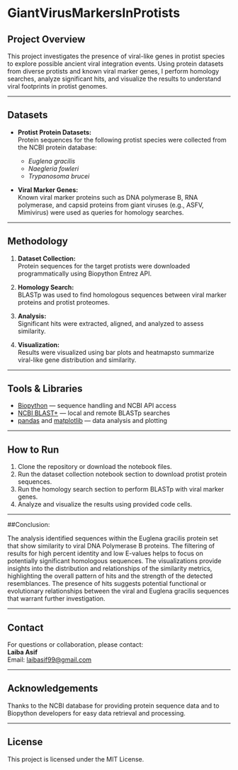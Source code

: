 # GiantVirusMarkersInProtists

## Project Overview

This project investigates the presence of viral-like genes in protist species to explore possible ancient viral integration events. Using protein datasets from diverse protists and known viral marker genes, I perform homology searches, analyze significant hits, and visualize the results to understand viral footprints in protist genomes.

---

## Datasets

- **Protist Protein Datasets:**  
  Protein sequences for the following protist species were collected from the NCBI protein database:  
  - *Euglena gracilis*  
  - *Naegleria fowleri*  
  - *Trypanosoma brucei*  

- **Viral Marker Genes:**  
  Known viral marker proteins such as DNA polymerase B, RNA polymerase, and capsid proteins from giant viruses (e.g., ASFV, Mimivirus) were used as queries for homology searches.

---

## Methodology

1. **Dataset Collection:**  
   Protein sequences for the target protists were downloaded programmatically using Biopython Entrez API.

2. **Homology Search:**  
   BLASTp was used to find homologous sequences between viral marker proteins and protist proteomes.

3. **Analysis:**  
   Significant hits were extracted, aligned, and analyzed to assess similarity.

4. **Visualization:**  
   Results were visualized using bar plots and heatmapsto summarize viral-like gene distribution and similarity.

---

## Tools & Libraries

- [Biopython](https://biopython.org/) — sequence handling and NCBI API access  
- [NCBI BLAST+](https://blast.ncbi.nlm.nih.gov/Blast.cgi) — local and remote BLASTp searches  
- [pandas](https://pandas.pydata.org/) and [matplotlib](https://matplotlib.org/) — data analysis and plotting  

---

## How to Run

1. Clone the repository or download the notebook files.  
2. Run the dataset collection notebook section to download protist protein sequences.  
3. Run the homology search section to perform BLASTp with viral marker genes.  
4. Analyze and visualize the results using provided code cells.

---

##Conclusion:

The analysis identified sequences within the Euglena gracilis protein set that show similarity to viral DNA Polymerase B proteins. The filtering of results for high percent identity and low E-values helps to focus on potentially significant homologous sequences. The visualizations provide insights into the distribution and relationships of the similarity metrics, highlighting the overall pattern of hits and the strength of the detected resemblances. The presence of hits suggests potential functional or evolutionary relationships between the viral and Euglena gracilis sequences that warrant further investigation.

---

## Contact

For questions or collaboration, please contact:  
**Laiba Asif**  
Email: laibasif99@gmail.com

---

## Acknowledgements

Thanks to the NCBI database for providing protein sequence data and to Biopython developers for easy data retrieval and processing.

---

## License

This project is licensed under the MIT License.
